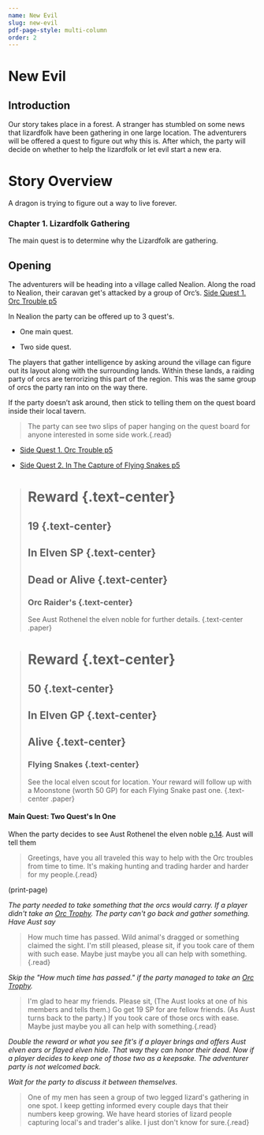 ```yaml
---
name: New Evil
slug: new-evil
pdf-page-style: multi-column
order: 2
---
```


# New Evil

## Introduction
Our story takes place in a forest. A stranger has stumbled on some news that lizardfolk have been gathering in one large location. The adventurers will be offered a quest to figure out why this is. After which, the party will decide on whether to help the lizardfolk or let evil start a new era.

# Story Overview
A dragon is trying to figure out a way to live forever.

### Chapter 1. Lizardfolk Gathering
The main quest is to determine why the Lizardfolk are gathering.

## Opening
The adventurers will be heading into a village called Nealion. Along the road to Nealion, their caravan get's attacked by a group of Orc’s. [Side Quest 1. Orc Trouble p5](/SideQuest.md)

In Nealion the party can be offered up to 3 quest's.

* One main quest.

* Two side quest.

The players that gather intelligence by asking around the village can figure out its layout along with the surrounding lands. Within these lands, a raiding party of orcs are terrorizing this part of the region. This was the same group of orcs the party ran into on the way there.

If the party doesn’t ask around, then stick to telling them on the quest board inside their local tavern.

>The party can see two slips of paper hanging on the quest board for anyone interested in some side work.{.read}

* [Side Quest 1. Orc Trouble p5](/SideQuest.md)

* [Side Quest 2. In The Capture of Flying Snakes p5](/SideQuest.md)

># Reward {.text-center}
>
>## 19 {.text-center}
>
>## In Elven SP {.text-center}
>
>## Dead or Alive {.text-center}
>
>### Orc Raider's {.text-center}
>
>See Aust Rothenel the elven noble for further details. {.text-center .paper}

># Reward {.text-center}
>
>## 50 {.text-center}
>
>## In Elven GP {.text-center}
>
>## Alive {.text-center}
>
>### Flying Snakes {.text-center}
>
>See the local elven scout for location. Your reward will follow up with a Moonstone (worth 50 GP) for each Flying Snake past one. {.text-center .paper}

#### Main Quest: Two Quest's In One

When the party decides to see Aust Rothenel the elven noble [p.14](/NPC.md). Aust will tell them

>Greetings, have you all traveled this way to help with the Orc troubles from time to time. It's making hunting and trading harder and harder for my people.{.read}

(print-page)

*The party needed to take something that the orcs would carry. If a player didn't take an [Orc Trophy](/images/OrcTable.jpg). The party can't go back and gather something. Have Aust say*

>How much time has passed. Wild animal's dragged or something claimed the sight. I'm still pleased, please sit, if you took care of them with such ease. Maybe just maybe you all can help with something.{.read}

*Skip the "How much time has passed." if the party managed to take an [Orc Trophy](/images/OrcTable.jpg).*

 >I'm glad to hear my friends. Please sit, (The Aust looks at one of his members and tells them.) Go get 19 SP for are fellow friends. (As Aust turns back to the party.) If you took care of those orcs with ease. Maybe just maybe you all can help with something.{.read}

*Double the reward or what you see fit's if a player brings and offers Aust elven ears or flayed elven hide. That way they can honor their dead. Now if a player decides to keep one of those two as a keepsake. The adventurer party is not welcomed back.*

 *Wait for the party to discuss it between themselves.*

 >One of my men has seen a group of two legged lizard's gathering in one spot. I keep getting informed every couple days  that their numbers keep growing. We have heard stories of lizard people capturing local's and trader's alike. I just don't know for sure.{.read}